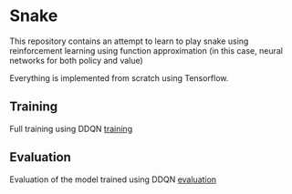 # Snake
This repository contains an attempt to learn to play snake using reinforcement learning using function approximation
(in this case, neural networks for both policy and value)

Everything is implemented from scratch using Tensorflow.

## Training
Full training using DDQN
[training](training.mp4)


## Evaluation
Evaluation of the model trained using DDQN
[evaluation](evaluation.mp4)